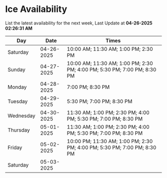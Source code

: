 # Ice Availability

List the latest availability for the next week, Last Update at **04-26-2025 02:26:31 AM**

| Day         | Date        | Times       |
| ----------- | ----------- | ----------- |
|Saturday|04-26-2025|10:00 AM; 11:30 AM; 1:00 PM; 2:30 PM|
|Sunday|04-27-2025|10:00 AM; 11:30 AM; 1:00 PM; 2:30 PM; 4:00 PM; 5:30 PM; 7:00 PM; 8:30 PM|
|Monday|04-28-2025|7:00 PM; 8:30 PM|
|Tuesday|04-29-2025|5:30 PM; 7:00 PM; 8:30 PM|
|Wednesday|04-30-2025|11:30 AM; 1:00 PM; 2:30 PM; 4:00 PM; 5:30 PM; 7:00 PM; 8:30 PM|
|Thursday|05-01-2025|11:30 AM; 1:00 PM; 2:30 PM; 4:00 PM; 5:30 PM; 7:00 PM; 8:30 PM|
|Friday|05-02-2025|10:00 PM; 11:30 AM; 1:00 PM; 2:30 PM; 4:00 PM; 5:30 PM; 7:00 PM; 8:30 PM|
|Saturday|05-03-2025||
